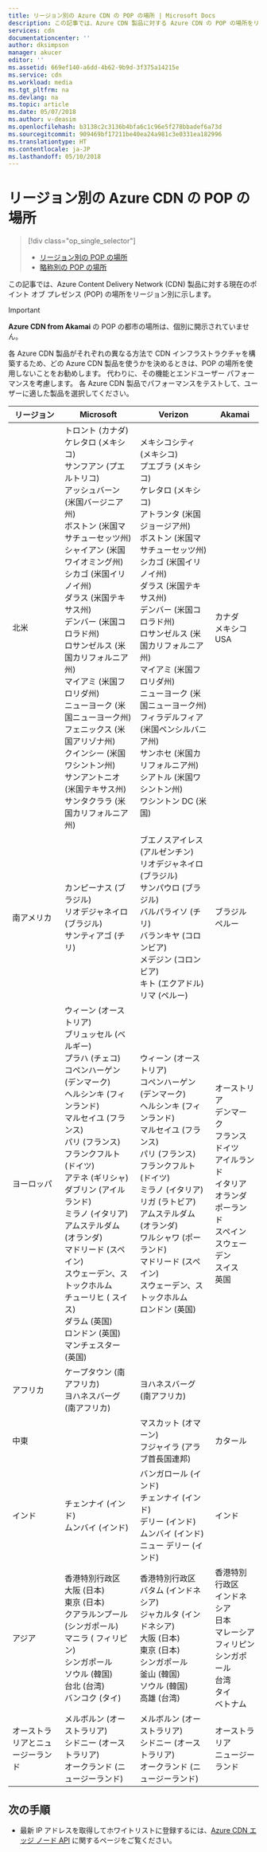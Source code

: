 ```yaml
---
title: リージョン別の Azure CDN の POP の場所 | Microsoft Docs
description: この記事では、Azure CDN 製品に対する Azure CDN の POP の場所をリージョン別に示します。
services: cdn
documentationcenter: ''
author: dksimpson
manager: akucer
editor: ''
ms.assetid: 669ef140-a6dd-4b62-9b9d-3f375a14215e
ms.service: cdn
ms.workload: media
ms.tgt_pltfrm: na
ms.devlang: na
ms.topic: article
ms.date: 05/07/2018
ms.author: v-deasim
ms.openlocfilehash: b3138c2c3136b4bfa6c1c96e5f278bbadef6a73d
ms.sourcegitcommit: 909469bf17211be40ea24a981c3e0331ea182996
ms.translationtype: HT
ms.contentlocale: ja-JP
ms.lasthandoff: 05/10/2018
---
```

# <a name="azure-cdn-pop-locations-by-region"></a>リージョン別の Azure CDN の POP の場所
> [!div class="op_single_selector"]
> * [リージョン別の POP の場所](cdn-pop-locations.md)
> * [略称別の POP の場所](cdn-pop-abbreviations.md)
> 


この記事では、Azure Content Delivery Network (CDN) 製品に対する現在のポイント オブ プレゼンス (POP) の場所をリージョン別に示します。

> [!IMPORTANT]
> **Azure CDN from Akamai** の POP の都市の場所は、個別に開示されていません。  
> 
> 各 Azure CDN 製品がそれぞれの異なる方法で CDN インフラストラクチャを構築するため、どの Azure CDN 製品を使うかを決めるときは、POP の場所を使用しないことをお勧めします。 代わりに、その機能とエンドユーザー パフォーマンスを考慮します。 各 Azure CDN 製品でパフォーマンスをテストして、ユーザーに適した製品を選択してください。 
> 

| リージョン | Microsoft | Verizon | Akamai |
| --- | --- | --- | --- |
| 北米 | トロント (カナダ)<br />ケレタロ (メキシコ)<br />サンフアン (プエルトリコ)<br />アッシュバーン (米国バージニア州)<br />ボストン (米国マサチューセッツ州)<br />シャイアン (米国ワイオミング州)<br />シカゴ (米国イリノイ州)<br /> ダラス (米国テキサス州)<br />デンバー (米国コロラド州)<br />ロサンゼルス (米国カリフォルニア州)<br />マイアミ (米国フロリダ州)<br />ニューヨーク (米国ニューヨーク州)<br />フェニックス (米国アリゾナ州)<br />クインシー (米国ワシントン州)<br />サンアントニオ (米国テキサス州)<br />サンタクララ (米国カリフォルニア州)<br />| メキシコシティ (メキシコ)<br />プエブラ (メキシコ)<br />ケレタロ (メキシコ)<br />アトランタ (米国ジョージア州)<br />ボストン (米国マサチューセッツ州)<br />シカゴ (米国イリノイ州)<br />ダラス (米国テキサス州)<br />デンバー (米国コロラド州)<br />ロサンゼルス (米国カリフォルニア州)<br />マイアミ (米国フロリダ州)<br />ニューヨーク (米国ニューヨーク州)<br />フィラデルフィア (米国ペンシルバニア州)<br />サンホセ (米国カリフォルニア州)<br />シアトル (米国ワシントン州)<br />ワシントン DC (米国) | カナダ<br />メキシコ<br />USA |
| 南アメリカ | カンピーナス (ブラジル)<br />リオデジャネイロ (ブラジル)<br />サンティアゴ (チリ) | ブエノスアイレス (アルゼンチン)<br />リオデジャネイロ (ブラジル)<br />サンパウロ (ブラジル)<br />バルパライソ (チリ)<br />バランキヤ (コロンビア)<br />メデジン (コロンビア)<br />キト (エクアドル)<br />リマ (ペルー) | ブラジル<br />ペルー |
| ヨーロッパ | ウィーン (オーストリア)<br />ブリュッセル (ベルギー)<br />プラハ (チェコ)<br />コペンハーゲン (デンマーク)<br /> ヘルシンキ (フィンランド)<br />マルセイユ (フランス)<br />パリ (フランス)<br />フランクフルト (ドイツ)<br />アテネ (ギリシャ)<br />ダブリン (アイルランド)<br />ミラノ (イタリア)<br />アムステルダム (オランダ)<br />マドリード (スペイン)<br />スウェーデン、ストックホルム<br />チューリヒ ( スイス)<br />ダラム (英国)<br />ロンドン (英国)<br />マンチェスター (英国) | ウィーン (オーストリア)<br />コペンハーゲン (デンマーク)<br />ヘルシンキ (フィンランド)<br />マルセイユ (フランス)<br />パリ (フランス)<br />フランクフルト (ドイツ)<br />ミラノ (イタリア)<br />リガ (ラトビア)<br />アムステルダム (オランダ)<br />ワルシャワ (ポーランド)<br />マドリード (スペイン)<br />スウェーデン、ストックホルム<br />ロンドン (英国) | オーストリア<br />デンマーク<br />フランス<br />ドイツ<br />アイルランド<br />イタリア<br />オランダ<br />ポーランド<br />スペイン<br />スウェーデン<br />スイス<br />英国 |
| アフリカ | ケープタウン (南アフリカ)<br />ヨハネスバーグ (南アフリカ) | ヨハネスバーグ (南アフリカ) | |
| 中東 | | マスカット (オマーン)<br />フジャイラ (アラブ首長国連邦) | カタール |
| インド | チェンナイ (インド)<br />ムンバイ (インド) | バンガロール (インド)<br />チェンナイ (インド)<br />デリー (インド)<br />ムンバイ (インド)<br />ニュー デリー (インド)<br /> | インド |
| アジア | 香港特別行政区<br />大阪 (日本)<br />東京 (日本)<br />クアラルンプール (シンガポール)<br />マニラ ( フィリピン)<br />シンガポール<br />ソウル (韓国)<br />台北 (台湾)<br />バンコク (タイ) | 香港特別行政区<br />バタム (インドネシア)<br />ジャカルタ (インドネシア)<br />大阪 (日本)<br />東京 (日本)<br />シンガポール<br />釜山 (韓国)<br />ソウル (韓国)<br />高雄 (台湾) | 香港特別行政区<br />インドネシア<br />日本<br />マレーシア<br />フィリピン<br />シンガポール<br />台湾<br />タイ<br />ベトナム |
| オーストラリアとニュージーランド | メルボルン (オーストラリア)<br />シドニー (オーストラリア)<br />オークランド (ニュージーランド) | メルボルン (オーストラリア)<br />シドニー (オーストラリア)<br />オークランド (ニュージーランド) | オーストラリア<br />ニュージーランド |


## <a name="next-steps"></a>次の手順
* 最新 IP アドレスを取得してホワイトリストに登録するには、[Azure CDN エッジ ノード API](https://docs.microsoft.com/rest/api/cdn/edgenodes) に関するページをご覧ください。

